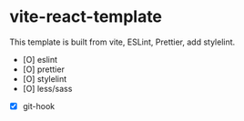 # vite-react-template

This template is built from vite, ESLint, Prettier, add stylelint.


- [O] eslint
- [O] prettier
- [O] stylelint
- [O] less/sass
- [X] git-hook